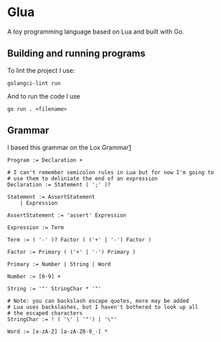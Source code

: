 
# Glua

A toy programming language based on Lua and built with Go.

## Building and running programs

To lint the project I use:

```
golangci-lint run
```

And to run the code I use

```
go run . <filename>
```

## Grammar

I based this grammar on the Lox Grammar[1]

```
Program := Declaration +

# I can't remember semicolon rules in Lua but for now I'm going to
# use them to deliniate the end of an expression
Declaration := Statement ( ';' )?

Statement := AssertStatement
    | Expression

AssertStatement := 'assert' Expression

Expression := Term

Term := ( '-' )? Factor ( ('+' | '-') Factor )

Factor := Primary ( ('+' | '-') Primary )

Primary := Number | String | Word

Number := [0-9] +

String := '"' StringChar * '"'

# Note: you can backslash escape quotes, more may be added
# Lua uses backslashes, but I haven't bothered to look up all
# the escaped characters
StringChar := ! ( '\' | '"') | '\"'

Word := [a-zA-Z] [a-zA-Z0-9_-] *
```

[1]: https://craftinginterpreters.com/appendix-i.html